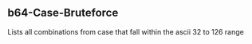 ##  b64-Case-Bruteforce
Lists all combinations from case that fall within the ascii 32 to 126 range

